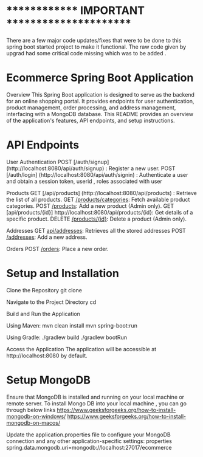 
# ************ IMPORTANT *********************
There are a few major code updates/fixes that were to be done to this spring boot started project to make it functional.
The raw code given by upgrad had some critical code missing which was to be added .


#  Ecommerce Spring Boot Application
Overview
This Spring Boot application is designed to serve as the backend for an online shopping portal. It provides endpoints for user authentication, product management, order processing, and address management, interfacing with a MongoDB database. This README provides an overview of the application's features, API endpoints, and setup instructions.

# API Endpoints
User Authentication
POST [/auth/signup] (http://localhost:8080/api/auth/signup) : Register a new user.
POST [/auth/login] (http://localhost:8080/api/auth/signin) : Authenticate a user and obtain a session token, userid , roles associated with user

Products
GET [/api/products] (http://localhost:8080/api/products) : Retrieve the list of all products.
GET [/products/categories](http://localhost:8080/api/products/categories): Fetch available product categories.
POST [/products](http://localhost:8080/api/products): Add a new product (Admin only).
GET [api/products/{id}] http://localhost:8080/api/products/{id}: Get details of a specific product.
DELETE [/products/{id}](http://localhost:8080/api/products/{id}): Delete a product (Admin only).

Addresses
GET [api/addresses](http://localhost:8080/api/addresses): Retrieves all the stored addresses
POST [/addresses](http://localhost:8080/api/addresses): Add a new address.

Orders
POST [/orders](http://localhost:8080/api/orders): Place a new order. 


# Setup and Installation
Clone the Repository
git clone <repository-url>

Navigate to the Project Directory
cd <project-directory>

Build and Run the Application

Using Maven:
mvn clean install
mvn spring-boot:run

Using Gradle:
./gradlew build
./gradlew bootRun

Access the Application
The application will be accessible at http://localhost:8080 by default.


# Setup MongoDB
Ensure that MongoDB is installed and running on your local machine or remote server. 
To install Mongo DB into your local machine , you can go through below links 
https://www.geeksforgeeks.org/how-to-install-mongodb-on-windows/
https://www.geeksforgeeks.org/how-to-install-mongodb-on-macos/

Update the application.properties file to configure your MongoDB connection and any other application-specific settings:
properties
spring.data.mongodb.uri=mongodb://localhost:27017/ecommerce
















